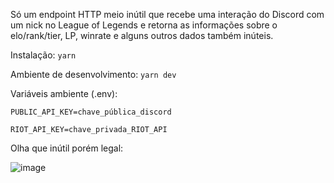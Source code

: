 Só um endpoint HTTP meio inútil que recebe uma interação do Discord com um nick no League of Legends e retorna as informações sobre o elo/rank/tier, LP, winrate e alguns outros dados também inúteis.

Instalação:
```yarn```

Ambiente de desenvolvimento:
```yarn dev```

Variáveis ambiente (.env):
```
PUBLIC_API_KEY=chave_pública_discord

RIOT_API_KEY=chave_privada_RIOT_API
```

Olha que inútil porém legal:

![image](https://user-images.githubusercontent.com/22155841/168400343-fdcbee46-b050-4fe3-af08-712aa0d57240.png)
